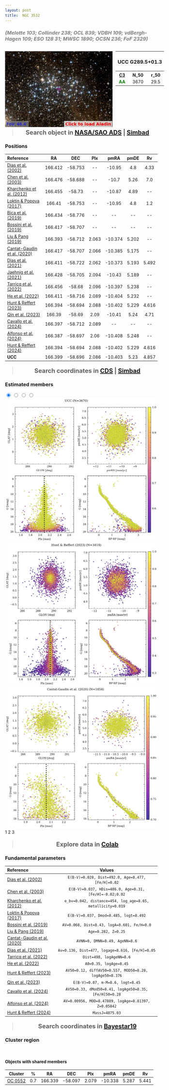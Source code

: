 ```yaml
---
layout: post
title:  NGC 3532
---
```

<h3><span style="color: #808080;"><i>(Melotte 103; Collinder 238; OCL 839; VDBH 109; vdBergh-Hagen 109; ESO 128 31; MWSC 1890; OCSN 236; FoF 2329)</i></span></h3><div style="display: flex; justify-content: space-between; width:720px;height:250px">
<div style="text-align: center;">

<!-- Static image + data attributes for FOV and target -->
<img id="aladin_img"
     data-umami-event="aladin_load"
     src="https://raw.githubusercontent.com/ucc23/Q4P/main/plots/ngc3532_aladin.webp"
     alt="Click to load Aladin Lite" 
     style="width:355px;height:250px; cursor: pointer;"
     data-fov="0.983" 
     data-target="166.399 -58.696"/>
<!-- Div to contain Aladin Lite viewer -->
<div id="aladin-lite-div" style="width:355px;height:250px;display:none;"></div>
<!-- Aladin Lite script (will be loaded after the image is clicked) -->
<script src="{{ site.baseurl }}/scripts/aladin_load.js"></script>

</div>
<!-- Left block -->

<table style="width:355px;height:250px;">
  <!-- Row 1 (title) -->
  <tr>
    <td colspan="5"><h3>UCC G289.5+01.3</h3></td>
  </tr>
  <!-- Row 2 -->
  <tr>
    <th style="text-align: center;"><a href="https://ucc.ar/faq#what-is-the-c3-parameter" title="Combined class">C3</a></th>
    <th style="text-align: center;"><div title="Stars with membership probability >50%">N_50</div></th>
    <th style="text-align: center;"><div title="Radius that contains half the members [arcmin]">r_50</div></th>
  </tr>
  <!-- Row 3 -->
  <tr>
    <td style="text-align: center;"><span style="color: green; font-weight: bold;">A</span><span style="color: green; font-weight: bold;">A</span></td>
    <td style="text-align: center;">3670</td>
    <td style="text-align: center;">29.5</td>
  </tr>
</table>
</div>

> <p style="text-align:center; font-weight: bold; font-size:20px">Search object in <a data-umami-event="nasa_search" href="https://ui.adsabs.harvard.edu/search/q=%20collection%3Aastronomy%20body%3A%22NGC%203532%22&sort=date%20desc%2C%20bibcode%20desc&p_=0" target="_blank">NASA/SAO ADS</a> | <a data-umami-event="simbad_search" href="https://simbad.cds.unistra.fr/simbad/sim-id-refs?Ident=ngc3532" target="_blank">Simbad</a></p>


### Positions

| Reference    | RA    | DEC   | Plx  | pmRA  | pmDE   |  Rv  |
| :---         | :---: | :---: | :---: | :---: | :---: | :---: |
|[Dias et al. (2002)](https://ui.adsabs.harvard.edu/abs/2002A%26A...389..871D) | 166.412 | -58.753 | -- | -10.95 | 4.8 | 4.33 |
|[Chen et al. (2003)](https://ui.adsabs.harvard.edu/abs/2003AJ....125.1397C) | 166.476 | -58.688 | -- | -10.7 | 5.26 | 7.0 |
|[Kharchenko et al. (2012)](https://ui.adsabs.harvard.edu/abs/2012A%26A...543A.156K) | 166.455 | -58.73 | -- | -10.87 | 4.89 | -- |
|[Loktin & Popova (2017)](https://ui.adsabs.harvard.edu/abs/2017AstBu..72..257L) | 166.41 | -58.753 | -- | -10.95 | 4.8 | 1.2 |
|[Bica et al. (2019)](https://ui.adsabs.harvard.edu/abs/2019AJ....157...12B) | 166.434 | -58.776 | -- | -- | -- | -- |
|[Bossini et al. (2019)](https://ui.adsabs.harvard.edu/abs/2019A%26A...623A.108B) | 166.417 | -58.707 | -- | -- | -- | -- |
|[Liu & Pang (2019)](https://ui.adsabs.harvard.edu/abs/2019ApJS..245...32L) | 166.393 | -58.712 | 2.063 | -10.374 | 5.202 | -- |
|[Cantat-Gaudin et al. (2020)](https://ui.adsabs.harvard.edu/abs/2020A%26A...640A...1C) | 166.417 | -58.707 | 2.066 | -10.385 | 5.175 | -- |
|[Dias et al. (2021)](https://ui.adsabs.harvard.edu/abs/2021MNRAS.504..356D) | 166.411 | -58.722 | 2.062 | -10.373 | 5.193 | 5.492 |
|[Jaehnig et al. (2021)](https://ui.adsabs.harvard.edu/abs/2021ApJ...923..129J) | 166.428 | -58.705 | 2.094 | -10.43 | 5.189 | -- |
|[Tarricq et al. (2022)](https://ui.adsabs.harvard.edu/abs/2022A%26A...659A..59T) | 166.456 | -58.68 | 2.096 | -10.397 | 5.238 | -- |
|[He et al. (2022)](https://ui.adsabs.harvard.edu/abs/2022ApJS..262....7H) | 166.411 | -58.716 | 2.089 | -10.404 | 5.232 | -- |
|[Hunt & Reffert (2023)](https://ui.adsabs.harvard.edu/abs/2023A%26A...673A.114H) | 166.394 | -58.694 | 2.088 | -10.402 | 5.229 | 4.616 |
|[Qin et al. (2023)](https://ui.adsabs.harvard.edu/abs/2023ApJS..265...12Q) | 166.39 | -58.69 | 2.09 | -10.41 | 5.24 | 4.71 |
|[Cavallo et al. (2024)](https://ui.adsabs.harvard.edu/abs/2024AJ....167...12C) | 166.397 | -58.712 | 2.089 | -- | -- | -- |
|[Alfonso et al. (2024)](https://ui.adsabs.harvard.edu/abs/2024A%26A...689A..18A) | 166.387 | -58.697 | 2.06 | -10.408 | 5.248 | -- |
|[Hunt & Reffert (2024)](https://ui.adsabs.harvard.edu/abs/2024A%26A...686A..42H) | 166.394 | -58.694 | 2.088 | -10.402 | 5.229 | 4.616 |
| **UCC** |166.399 | -58.696 | 2.086 | -10.403 | 5.23 | 4.857 |

> <p style="text-align:center; font-weight: bold; font-size:20px">Search coordinates in <a data-umami-event="cds_coord_search" href="https://cdsportal.u-strasbg.fr/?target=166.399,-58.696" target="_blank">CDS</a> | <a data-umami-event="simbad_coord_search" href="https://simbad.cds.unistra.fr/mobile/object_list.html?coord=166.399%20-58.696&output=json&radius=5&userEntry=ngc3532" target="_blank">Simbad</a></p>

### Estimated members

<div class="carousel">
<input type="radio" name="radio-btn" id="slide1" checked>
<input type="radio" name="radio-btn" id="slide1">
<input type="radio" name="radio-btn" id="slide2">
<input type="radio" name="radio-btn" id="slide3">
<div class="slides">
<div class="slide">
<a href="https://raw.githubusercontent.com/ucc23/Q4P/main/plots/UCC/ngc3532.webp" target="_blank">
<img src="https://raw.githubusercontent.com/ucc23/Q4P/main/plots/UCC/ngc3532.webp" alt="NGC 3532 UCC">
</a>
</div>
<div class="slide">
<a href="https://raw.githubusercontent.com/ucc23/Q4P/main/plots/HUNT23/ngc3532.webp" target="_blank">
<img src="https://raw.githubusercontent.com/ucc23/Q4P/main/plots/HUNT23/ngc3532.webp" alt="NGC 3532 HUNT23">
</a>
</div>
<div class="slide">
<a href="https://raw.githubusercontent.com/ucc23/Q4P/main/plots/CANTAT20/ngc3532.webp" target="_blank">
<img src="https://raw.githubusercontent.com/ucc23/Q4P/main/plots/CANTAT20/ngc3532.webp" alt="NGC 3532 CANTAT20">
</a>
</div>
</div>
<div class="indicators">
<label for="slide1">1</label>
<label for="slide2">2</label>
<label for="slide3">3</label>
</div>
</div>


> <p style="text-align:center; font-weight: bold; font-size:20px">Explore data in <a data-umami-event="colab" href="https://colab.research.google.com/github/ucc23/ucc/blob/main/assets/notebook.ipynb" target="_blank">Colab</a></p>


### Fundamental parameters

| Reference |  Values |
| :---      |  :---:  |
| [Dias et al. (2002)](https://ui.adsabs.harvard.edu/abs/2002A%26A...389..871D) | `E(B-V)=0.028, Dist=492.0, Age=8.477, [Fe/H]=0.02` |
| [Chen et al. (2003)](https://ui.adsabs.harvard.edu/abs/2003AJ....125.1397C) | `E(B-V)=0.037, HDis=486.0, Age=0.31, [Fe/H]=-0.02;0.02` |
| [Kharchenko et al. (2012)](https://ui.adsabs.harvard.edu/abs/2012A%26A...543A.156K) | `e_bv=0.042, distance=454, log_age=8.65, metallicity=0.019` |
| [Loktin & Popova (2017)](https://ui.adsabs.harvard.edu/abs/2017AstBu..72..257L) | `E(B-V)=0.037, Dmod=8.485, logt=8.492` |
| [Bossini et al. (2019)](https://ui.adsabs.harvard.edu/abs/2019A%26A...623A.108B) | `AV=0.068, Dist=8.43, logA=8.601, Fe/H=0.0` |
| [Liu & Pang (2019)](https://ui.adsabs.harvard.edu/abs/2019ApJS..245...32L) | `Age=0.282, Z=0.25` |
| [Cantat-Gaudin et al. (2020)](https://ui.adsabs.harvard.edu/abs/2020A%26A...640A...1C) | `AVNN=0, DMNN=8.49, AgeNN=8.6` |
| [Dias et al. (2021)](https://ui.adsabs.harvard.edu/abs/2021MNRAS.504..356D) | `Av=0.136, Dist=477, logage=8.616, [Fe/H]=0.05` |
| [Tarricq et al. (2022)](https://ui.adsabs.harvard.edu/abs/2022A%26A...659A..59T) | `Dist=498, logAgeNN=8.6` |
| [He et al. (2022)](https://ui.adsabs.harvard.edu/abs/2022ApJS..262....7H) | `A0=0.35, logAge=8.45` |
| [Hunt & Reffert (2023)](https://ui.adsabs.harvard.edu/abs/2023A%26A...673A.114H) | `AV50=0.12, diffAV50=0.557, MOD50=8.28, logAge50=8.376` |
| [Qin et al. (2023)](https://ui.adsabs.harvard.edu/abs/2023ApJS..265...12Q) | `E(B-V)=0.07, m-M=8.6, logt=8.45` |
| [Cavallo et al. (2024)](https://ui.adsabs.harvard.edu/abs/2024AJ....167...12C) | `AV50=0.33, dMod50=8.41, logAge50=8.35, [Fe/H]50=0.28` |
| [Alfonso et al. (2024)](https://ui.adsabs.harvard.edu/abs/2024A%26A...689A..18A) | `AV=0.00956, MOD=8.47889, logAge=8.81397, Z=0.05842` |
| [Hunt & Reffert (2024)](https://ui.adsabs.harvard.edu/abs/2024A%26A...686A..42H) | `MassJ=4875.03` |

> <p style="text-align:center; font-weight: bold; font-size:20px">Search coordinates in <a data-umami-event="bayestar" href="http://argonaut.skymaps.info/query?lon=289.553%20&lat=1.392&coordsys=gal&mapname=bayestar2019" target="_blank">Bayestar19</a></p>


### Cluster region

<html lang="en">
  <body>
    <center>
    <div id="plot-params"
         data-oc-name="ngc3532"
         data-ra-center="166.42"
         data-dec-center="-58.71"
         data-rad-deg="29.5"
         data-plx="2.086">
    </div>
    <div id="plot-container">
        <div id="plot"></div>
    </div>
    <script defer type="module" src="{{ site.baseurl }}/scripts/radec_scatter.js"></script>
    </center>
  </body>
</html>
<br>


#### Objects with shared members

| Cluster | <span title="Percentage of members that this OC shares with the ones listed">%</span>   | RA   | DEC   | Plx   | pmRA  | pmDE  | Rv    |
| :---:   | :-: |:---: | :---: | :---: | :---: | :---: | :---: |
|[OC 0552](/_clusters/oc0552/)| 0.7 | 166.339 | -58.097 | 2.079 | -10.338 | 5.287 | 5.441 |